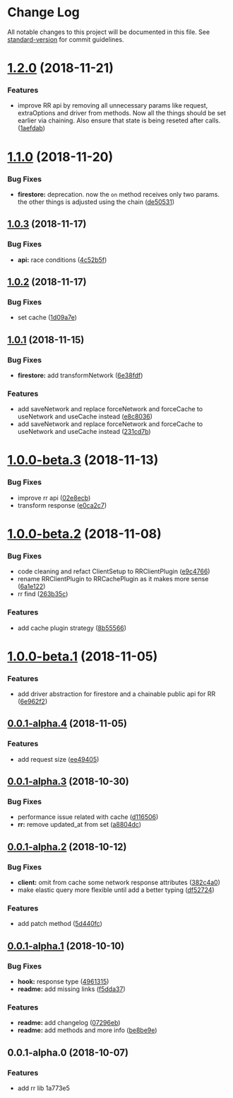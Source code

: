# Change Log

All notable changes to this project will be documented in this file. See [standard-version](https://github.com/conventional-changelog/standard-version) for commit guidelines.

<a name="1.2.0"></a>
# [1.2.0](https://github.com/ionfire/reactive-record/compare/v1.1.0...v1.2.0) (2018-11-21)


### Features

* improve RR api by removing all unnecessary params like request, extraOptions and driver from methods. Now all the things should be set earlier via chaining. Also ensure that state is being reseted after calls. ([1aefdab](https://github.com/ionfire/reactive-record/commit/1aefdab))



<a name="1.1.0"></a>
# [1.1.0](https://github.com/ionfire/reactive-record/compare/v1.0.3...v1.1.0) (2018-11-20)


### Bug Fixes

* **firestore:** deprecation. now the `on` method receives only two params. the other things is adjusted using the chain ([de50531](https://github.com/ionfire/reactive-record/commit/de50531))



<a name="1.0.3"></a>
## [1.0.3](https://github.com/ionfire/reactive-record/compare/v1.0.2...v1.0.3) (2018-11-17)


### Bug Fixes

* **api:** race conditions ([4c52b5f](https://github.com/ionfire/reactive-record/commit/4c52b5f))



<a name="1.0.2"></a>
## [1.0.2](https://github.com/ionfire/reactive-record/compare/v1.0.1...v1.0.2) (2018-11-17)


### Bug Fixes

* set cache ([1d09a7e](https://github.com/ionfire/reactive-record/commit/1d09a7e))



<a name="1.0.1"></a>
## [1.0.1](https://github.com/ionfire/reactive-record/compare/v1.0.0-beta.3...v1.0.1) (2018-11-15)


### Bug Fixes

* **firestore:** add transformNetwork ([6e38fdf](https://github.com/ionfire/reactive-record/commit/6e38fdf))


### Features

* add saveNetwork and replace forceNetwork and forceCache to useNetwork and useCache instead ([e8c8036](https://github.com/ionfire/reactive-record/commit/e8c8036))
* add saveNetwork and replace forceNetwork and forceCache to useNetwork and useCache instead ([231cd7b](https://github.com/ionfire/reactive-record/commit/231cd7b))



<a name="1.0.0-beta.3"></a>
# [1.0.0-beta.3](https://github.com/ionfire/reactive-record/compare/v1.0.0-beta.2...v1.0.0-beta.3) (2018-11-13)


### Bug Fixes

* improve rr api ([02e8ecb](https://github.com/ionfire/reactive-record/commit/02e8ecb))
* transform response ([e0ca2c7](https://github.com/ionfire/reactive-record/commit/e0ca2c7))



<a name="1.0.0-beta.2"></a>
# [1.0.0-beta.2](https://github.com/ionfire/reactive-record/compare/v1.0.0-beta.1...v1.0.0-beta.2) (2018-11-08)


### Bug Fixes

* code cleaning and refact ClientSetup to RRClientPlugin ([e9c4766](https://github.com/ionfire/reactive-record/commit/e9c4766))
* rename RRClientPlugin to RRCachePlugin as it makes more sense ([6a1e122](https://github.com/ionfire/reactive-record/commit/6a1e122))
* rr find ([263b35c](https://github.com/ionfire/reactive-record/commit/263b35c))


### Features

* add cache plugin strategy ([8b55566](https://github.com/ionfire/reactive-record/commit/8b55566))



<a name="1.0.0-beta.1"></a>
# [1.0.0-beta.1](https://github.com/ionfire/reactive-record/compare/v1.0.0-beta.0...v1.0.0-beta.1) (2018-11-05)


### Features

* add driver abstraction for firestore and a chainable public api for RR ([6e962f2](https://github.com/ionfire/reactive-record/commit/6e962f2))



<a name="0.0.1-alpha.4"></a>
## [0.0.1-alpha.4](https://github.com/ionfire/reactive-record/compare/v0.0.1-alpha.3...v0.0.1-alpha.4) (2018-11-05)


### Features

* add request size ([ee49405](https://github.com/ionfire/reactive-record/commit/ee49405))



<a name="0.0.1-alpha.3"></a>
## [0.0.1-alpha.3](https://github.com/ionfire/reactive-record/compare/v0.0.1-alpha.2...v0.0.1-alpha.3) (2018-10-30)


### Bug Fixes

* performance issue related with cache ([d116506](https://github.com/ionfire/reactive-record/commit/d116506))
* **rr:** remove updated_at from set ([a8804dc](https://github.com/ionfire/reactive-record/commit/a8804dc))



<a name="0.0.1-alpha.2"></a>
## [0.0.1-alpha.2](https://github.com/ionfire/reactive-record/compare/v0.0.1-alpha.1...v0.0.1-alpha.2) (2018-10-12)


### Bug Fixes

* **client:** omit from cache some network response attributes ([382c4a0](https://github.com/ionfire/reactive-record/commit/382c4a0))
* make elastic query more flexible until add a better typing ([df52724](https://github.com/ionfire/reactive-record/commit/df52724))


### Features

* add patch method ([5d440fc](https://github.com/ionfire/reactive-record/commit/5d440fc))



<a name="0.0.1-alpha.1"></a>
## [0.0.1-alpha.1](https://github.com/ionfire/reactive-record/compare/v0.0.1-alpha.0...v0.0.1-alpha.1) (2018-10-10)


### Bug Fixes

* **hook:** response type ([4961315](https://github.com/ionfire/reactive-record/commit/4961315))
* **readme:** add missing links ([f5dda37](https://github.com/ionfire/reactive-record/commit/f5dda37))


### Features

* **readme:** add changelog ([07296eb](https://github.com/ionfire/reactive-record/commit/07296eb))
* **readme:** add methods and more info ([be8be9e](https://github.com/ionfire/reactive-record/commit/be8be9e))



<a name="0.0.1-alpha.0"></a>
## 0.0.1-alpha.0 (2018-10-07)


### Features

* add rr lib 1a773e5
